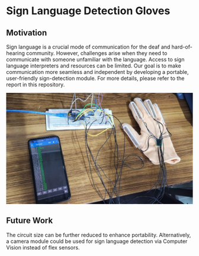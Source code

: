 # Sign Language Detection Gloves
## Motivation

Sign language is a crucial mode of communication for the deaf and hard-of-hearing community. However, challenges arise when they need to communicate with someone unfamiliar with the language. Access to sign language interpreters and resources can be limited. Our goal is to make communication more seamless and independent by developing a portable, user-friendly sign-detection module. For more details, please refer to the report in this repository.


![Alt text](Circuit.png)


## Future Work

The circuit size can be further reduced to enhance portability. Alternatively, a camera module could be used for sign language detection via Computer Vision instead of flex sensors.
